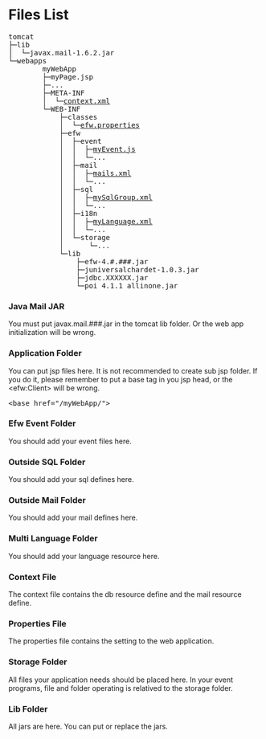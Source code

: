 <H1>Files List</H1>

<pre>
tomcat
├─lib
│  └─javax.mail-1.6.2.jar									//Java Mail jar.
└─webapps
        myWebApp											//The application folder. 
        ├─myPage.jsp
        ├─...
        ├─META-INF
        │  └─<a href="../release%20with%20sample/web%20application/META-INF/context.xml">context.xml</a>
        └─WEB-INF
            ├─classes
            │  └─<a href="properties_web.md">efw.properties</a>
            ├─efw
            │  ├─event										//Efw event folder
            │  │  ├─<a href="api_event.md">myEvent.js</a>
            │  │  └─...
            │  ├─mail										//Outside mail folder
            │  │  ├─<a href="api_mail.md">mails.xml</a>
            │  │  └─...
            │  ├─sql										//Outside sql folder
            │  │  ├─<a href="api_sql.md">mySqlGroup.xml</a>
            │  │  └─...
            │  ├─i18n										//Multi language folder
            │  │  ├─<a href="api_i18n.md">myLanguage.xml</a>
            │  │  └─...
            │  └─storage									//Storage folder
            │      └─...
            └─lib											//Lib folder
                ├─efw-4.#.###.jar
                ├─juniversalchardet-1.0.3.jar
                ├─jdbc.XXXXXX.jar
                └─poi_4.1.1_allinone.jar
</pre>
<h3>Java Mail JAR</h3>
You must put javax.mail.###.jar in the tomcat lib folder. Or the web app initialization will be wrong.

<h3>Application Folder</h3>
You can put jsp files here. It is not recommended to create sub jsp folder. If you do it, please remember to put a base tag in you jsp head, or the &lt;efw:Client> will be wrong.
<pre>
&lt;base href="/myWebApp/">
</pre>

<h3>Efw Event Folder</h3>
You should add your event files here.

<h3>Outside SQL Folder</h3>
You should add your sql defines here.

<h3>Outside Mail Folder</h3>
You should add your mail defines here.

<h3>Multi Language Folder</h3>
You should add your language resource here.

<h3>Context File</h3>
The context file contains the db resource define and the mail resource define.

<h3>Properties File</h3>
The properties file contains the setting to the web application.

<h3>Storage Folder</h3>
All files your application needs should be placed here. In your event programs, file and folder operating is relatived to the storage folder.

<h3>Lib Folder</h3>
All jars are here. You can put or replace the jars.